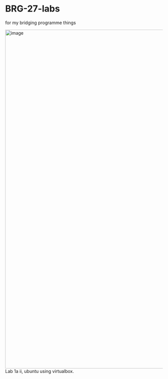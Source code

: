 # BRG-27-labs
for my bridging programme things






<img width="1920" height="1080" alt="image" src="https://github.com/user-attachments/assets/92f1f346-3421-49ce-a33b-9b68434d9ea8" />
Lab 1a ii, ubuntu using virtualbox.
